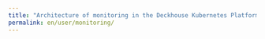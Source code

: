 ```yaml
---
title: "Architecture of monitoring in the Deckhouse Kubernetes Platform"
permalink: en/user/monitoring/
---
```

